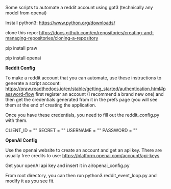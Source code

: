 Some scripts to automate a reddit account using gpt3 (technically any model from openai)

Install python3: https://www.python.org/downloads/

clone this repo: https://docs.github.com/en/repositories/creating-and-managing-repositories/cloning-a-repository

pip install praw

pip install openai

**Reddit Config**

To make a reddit account that you can automate, use these instructions to generate a script account: https://praw.readthedocs.io/en/stable/getting_started/authentication.html#password-flow
  first register an account (I recommend a brand new one) and then get the credentials generated from it in the prefs page (you will see them at the end of creating the application.

Once you have these credentials, you need to fill out the reddit_config.py with them.

CLIENT_ID = ""
SECRET = ""
USERNAME = ""
PASSWORD = ""

**OpenAI Config**

Use the openai website to create an account and get an api key.  There are usually free credits to use: https://platform.openai.com/account/api-keys

Get your openAI api key and insert it in ai/openai_config.py


From root directory, you can then run python3 reddit_event_loop.py and modify it as you see fit.
